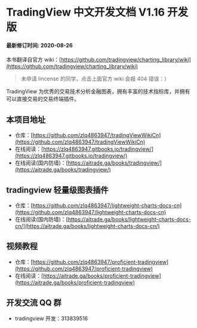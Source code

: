 # TradingView 中文开发文档 V1.16 开发版

#### 最新修订时间: 2020-08-26

本书翻译自官方 wiki：[https://github.com/tradingview/charting_library/wiki](https://github.com/tradingview/charting_library/wiki)

> 未申请 lincense 的同学，点击上面官方 wiki 会报 404 错误：）

TradingView 为优秀的交易技术分析金融图表，拥有丰富的技术指标库，并拥有可以直接交易的交易终端插件。

## 本项目地址

- 仓库：[https://github.com/zlq4863947/tradingViewWikiCn](https://github.com/zlq4863947/tradingViewWikiCn)
- 在线阅读：[https://zlq4863947.gitbooks.io/tradingview/](https://zlq4863947.gitbooks.io/tradingview/)
- 在线阅读(国内防墙)：[https://aitrade.ga/books/tradingview/](https://aitrade.ga/books/tradingview/)

## tradingview 轻量级图表插件

- 仓库：[https://github.com/zlq4863947/lightweight-charts-docs-cn](https://github.com/zlq4863947/lightweight-charts-docs-cn)
- 在线阅读(国内防墙)：[https://aitrade.ga/books/lightweight-charts-docs-cn/](https://aitrade.ga/books/lightweight-charts-docs-cn/)

## 视频教程

- 仓库：[https://github.com/zlq4863947/proficient-tradingview](https://github.com/zlq4863947/proficient-tradingview)
- 在线阅读：[https://aitrade.ga/books/proficient-tradingview](https://aitrade.ga/books/proficient-tradingview)

## 开发交流 QQ 群

- tradingview 开发：313839516
